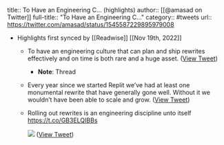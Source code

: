 title:: To Have an Engineering C... (highlights)
author:: [[@amasad on Twitter]]
full-title:: "To Have an Engineering C..."
category:: #tweets
url:: https://twitter.com/amasad/status/1545587229895979008

- Highlights first synced by [[Readwise]] [[Nov 19th, 2022]]
	- To have an engineering culture that can plan and ship rewrites effectively and on time is both rare and a huge asset. ([View Tweet](https://twitter.com/amasad/status/1545587229895979008))
		- **Note**: Thread
	- Every year since we started Replit we’ve had at least one monumental rewrite that have generally gone well. Without it we wouldn’t have been able to scale and grow. ([View Tweet](https://twitter.com/amasad/status/1545587670105018368))
	- Rolling out rewrites is an engineering discipline unto itself https://t.co/GB3ELQIBBs 
	  
	  ![](https://pbs.twimg.com/media/FXMIR3EVsAAsJUw.jpg) ([View Tweet](https://twitter.com/amasad/status/1545588206074179584))